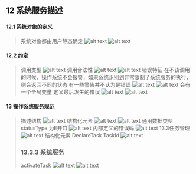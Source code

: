 ## 12 系统服务描述
#### 12.1 系统对象的定义
> 系统对象都由用户静态确定
> ![alt text](image.png)
> ![alt text](image-1.png)
#### 12.2 约定
> 调用类型
> ![alt text](image-2.png)
> 调用合法性
> ![alt text](image-3.png)
> ![alt text](image-4.png)
> 错误特征
> 在不该调用的时候，操作系统不会报警，如果系统识别到异常限制了系统服务的执行，则会返回不同的状态
> 有一些警告并不认为是错误
> ![alt text](image-5.png)
> ![alt text](image-6.png)
> 会有一个全局变量 定义最后发生的错误
> ![alt text](image-7.png)
> ![alt text](image-8.png)
#### 13 操作系统服务规范
> 描述结构
> ![alt text](image-9.png)
> 结构化元素
> ![alt text](image-10.png)
> ![alt text](image-11.png)
> 通用数据类型
> statusType 为E开口
> ![alt text](image-12.png)
> 内部定义的错误码
> ![alt text](image-13.png)
> 13.3任务管理
> ![alt text](image-14.png)
> 结构化元素
> DeclareTask TaskId
> ![alt text](image-15.png)
> ### 13.3.3 系统服务
> activateTask
> ![alt text](image-16.png)
> ![alt text](image-17.png)